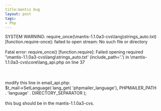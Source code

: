 ```yaml
---
title:mantis bug
layout: post
tags:
- Php
---
```

<div> SYSTEM WARNING: require_once(\mantis-1.1.0a3-cvs\lang\strings_auto.txt) [function.require-once]: failed to open stream: No such file or directory<br/><br/>Fatal error: require_once() [function.require]: Failed opening required '\mantis-1.1.0a3-cvs\lang\strings_auto.txt' (include_path='.') in \mantis-1.1.0a3-cvs\core\lang_api.php on line 37<br/><br/><br/><br/>modify this line in email_api.php:<br/>$t_mail-&gt;SetLanguage( lang_get( 'phpmailer_language'), PHPMAILER_PATH . 'language' . DIRECTORY_SEPARATOR );<br/><br/>this bug should be in the mantis-1.1.0a3-cvs. </div>
